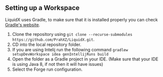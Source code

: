## Setting up a Workspace
LiquidX uses Gradle, to make sure that it is installed properly you can check [Gradle's website](https://gradle.org/install/).
1. Clone the repository using `git clone --recurse-submodules https://github.com/PrahXZ/LiquidX.git`. 
2. CD into the local repository folder.
3. If you are using Intelij run the following command `gradlew setupDevWorkspace idea genIntellijRuns build`
4. Open the folder as a Gradle project in your IDE. (Make sure that your IDE is using Java 8, if not then it will have issues)
5. Select the Forge run configuration.


